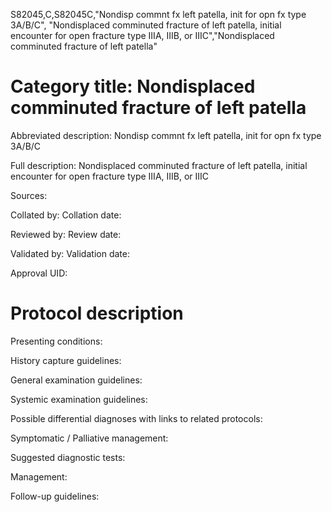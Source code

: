 S82045,C,S82045C,"Nondisp commnt fx left patella, init for opn fx type 3A/B/C", "Nondisplaced comminuted fracture of left patella, initial encounter for open fracture type IIIA, IIIB, or IIIC","Nondisplaced comminuted fracture of left patella"
# Category title: Nondisplaced comminuted fracture of left patella

Abbreviated description: Nondisp commnt fx left patella, init for opn fx type 3A/B/C

Full description: Nondisplaced comminuted fracture of left patella, initial encounter for open fracture type IIIA, IIIB, or IIIC

Sources:

Collated by:
Collation date:

Reviewed by:
Review date:

Validated by:
Validation date:

Approval UID:

# Protocol description

Presenting conditions:

History capture guidelines:

General examination guidelines:

Systemic examination guidelines:

Possible differential diagnoses with links to related protocols:

Symptomatic / Palliative management:

Suggested diagnostic tests:

Management:

Follow-up guidelines:
